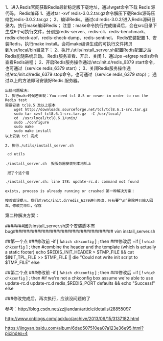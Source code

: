 1、进入Redis官网获取Redis最新稳定版下载地址，通过wget命令下载 Redis 源代码。
Redis编译
1、通过tar -xvf redis-3.0.2.tar.gz命令解压下载Redis源码压缩包redis-3.0.2.tar.gz；
2、编译Redis。通过cd redis-3.0.2/进入Redis源码目录内，执行make编译Redis；
注意：make命令执行完成编译后，会在src目录下生成6个可执行文件，分别是redis-server、redis-cli、redis-benchmark、redis-check-aof、redis-check-dump、redis-sentinel。
Redis安装配置
1、安装Redis，执行make install。会将make编译生成的可执行文件拷贝到/usr/local/bin目录下；
2、执行./utils/install_server.sh配置Redis配置之后Redis能随系统启动。
Redis服务查看、开启、关闭
1、通过ps -efgrep redis命令查看Redis进程；
2、开启Redis服务操作通过/etc/init.d/redis_6379 start命令，也可通过（service redis_6379 start）；
3、关闭Redis服务操作通过/etc/init.d/redis_6379 stop命令，也可通过（service redis_6379 stop）；
通过以上的方法即可安装好Redis 服务器。

    出错问题解决:
    1. 执行make时候若出现：You need tcl 8.5 or newer in order to run the Redis test
    需要安装 tcl8.5 及以上版本
        wget http://downloads.sourceforge.net/tcl/tcl8.6.1-src.tar.gz  
        sudo tar xzvf tcl8.6.1-src.tar.gz  -C /usr/local/  
        cd  /usr/local/tcl8.6.1/unix/  
        sudo ./configure  
        sudo make  
        sudo make install   
    以上安装 tcl 完成

    2. 执行./utils/install_server.sh

     cd utils

    ./install_server.sh  报服务器安装到本地机上

     报了个这个错

    ./install_server.sh: line 178: update-rc.d: command not found

    exists, process is already running or crashed 第一种解决方案：

    按着错误提示，我们对/etc/init.d/redis_6379进行修改，只有要“\n”删除并且输入回车，修改完毕后，保存

   第二种解决方案：

#######因为install_server.sh这个安装脚本有bug#####################################
vim install_server.sh

##第一个点
###修改前
-if [ !`which chkconfig` ] ; then 
###修改后
+if [ ! `which chkconfig` ] ; then 
   #combine the header and the template (which is actually a static footer)
   echo $REDIS_INIT_HEADER > $TMP_FILE && cat $INIT_TPL_FILE >> $TMP_FILE || die "Could not write init script to $TMP_FILE"
 else

##第二个点
###修改前
-if [ !`which chkconfig` ] ; then 
###修改后
+if [ ! `which chkconfig` ] ; then 
   #if we're not a chkconfig box assume we're able to use update-rc.d
   update-rc.d redis_$REDIS_PORT defaults && echo "Success!"
 else

###修改完成后，再次执行，应该没问题的了

参考：http://blog.csdn.net/zzjjiandan/article/details/28855097

http://www.cnblogs.com/jackluo/archive/2013/06/15/3137182.html

https://jingyan.baidu.com/album/6dad507510ea07a123e36e95.html?picindex=4
